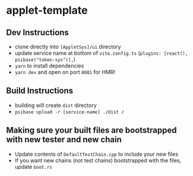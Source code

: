 # applet-template

## Dev Instructions

-   clone directly into `[AppletSys]/ui` directory
-   update service name at bottom of `vite.config.ts` (`plugins: [react(), psibase("token-sys")],`)
-   `yarn` to install dependencies
-   `yarn dev` and open on port `8081` for HMR!

## Build Instructions

-   building will create `dist` directory
-   `psibase upload -r [service-name] ./dist /`

## Making sure your built files are bootstrapped with new tester and new chain

-   Update contents of `DefaultTestChain.cpp` to include your new files
-   If you want new chains (not test chains) bootstrapped with the files, update `boot.rs`

